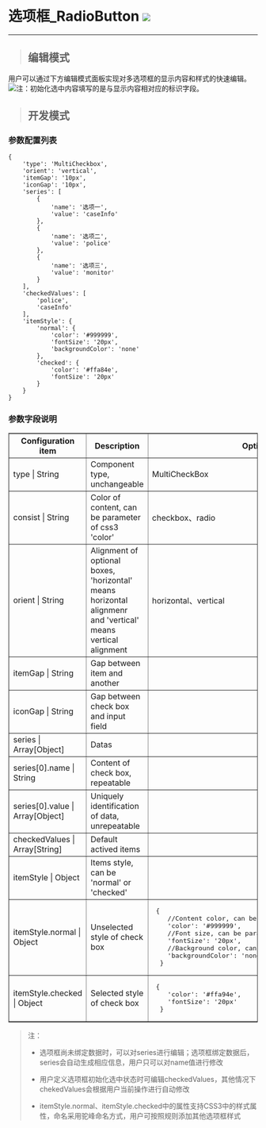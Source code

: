 # 选项框\_RadioButton ![](/assets/radiobutton.png)

---

> ## 编辑模式

用户可以通过下方编辑模式面板实现对多选项框的显示内容和样式的快速编辑。![](/assets/RadioButtonUser.jpg)注：初始化选中内容填写的是与显示内容相对应的标识字段。

> ## 开发模式

### 参数配置列表

```
{
    'type': 'MultiCheckbox',
    'orient': 'vertical',
    'itemGap': '10px',
    'iconGap': '10px',
    'series': [
        {
            'name': '选项一',
            'value': 'caseInfo'
        },
        {
            'name': '选项二',
            'value': 'police'
        },
        {
            'name': '选项三',
            'value': 'monitor'
        }
    ],
    'checkedValues': [
        'police',
        'caseInfo'
    ],
    'itemStyle': {
        'normal': {
            'color': '#999999',
            'fontSize': '20px',
            'backgroundColor': 'none'
        },
        'checked': {
            'color': '#ffa84e',
            'fontSize': '20px'
        }
    }
}
```

### 参数字段说明

<table border="1">
<tr>
	<th width="15%">Configuration item</th>
	<th width="30%">Description</th>
	<th>Optional parameters</th>
</tr>
<tr>
	<td>type | String</td>
	<td>Component type, unchangeable</td>
	<td>MultiCheckBox</td>
</tr>
<tr>
	<td>consist | String</td>
	<td>Color of content, can be parameter of css3 'color'</td>
	<td>checkbox、radio</td>
</tr>
<tr>
	<td>orient | String</td>
	<td>Alignment of optional boxes, 'horizontal' means horizontal alignmenr and 'vertical' means vertical alignment</td>
	<td>horizontal、vertical</td>
</tr>
<tr>
	<td>itemGap | String</td>
	<td>Gap between item and another</td>
	<td></td>
</tr>
<tr>
	<td>iconGap | String</td>
	<td>Gap between check box and input field</td>
	<td></td>
</tr>
<tr>
	<td>series | Array[Object]</td>
	<td>Datas</td>
	<td></td>
</tr>
<tr>
	<td>series[0].name | String</td>
	<td>Content of check box, repeatable</td>
	<td></td>
</tr>
<tr>
	<td>series[0].value | Array[Object]</td>
	<td>Uniquely identification of data, unrepeatable</td>
	<td></td>
</tr>
<tr>
	<td>checkedValues | Array[String]</td>
	<td>Default actived items</td>
	<td></td>
</tr>
<tr>
	<td>itemStyle | Object</td>
	<td>Items style, can be 'normal' or 'checked'</td>
	<td></td>
</tr>
<tr>
	<td>itemStyle.normal | Object</td>
	<td>Unselected style of check box</td>
	<td><pre> {
	//Content color, can be parameter of css3 'color'
	'color': '#999999',
	//Font size, can be parameter of css3 'font-size'
	'fontSize': '20px',
	//Background color, can be parameter of css3 'background-color'
	'backgroundColor': 'none'
  }</pre></td>
</tr>
<tr>
	<td>itemStyle.checked | Object</td>
	<td>Selected style of check box</td>
	<td><pre> {
	'color': '#ffa94e',
	'fontSize': '20px'
  }</pre></td>
</tr>
</table>

> 注：
>
> * 选项框尚未绑定数据时，可以对series进行编辑；选项框绑定数据后，series会自动生成相应信息，用户只可以对name值进行修改
> * 用户定义选项框初始化选中状态时可编辑checkedValues，其他情况下chekedValues会根据用户当前操作进行自动修改
>
> * itemStyle.normal、itemStyle.checked中的属性支持CSS3中的样式属性，命名采用驼峰命名方式，用户可按照规则添加其他选项框样式



